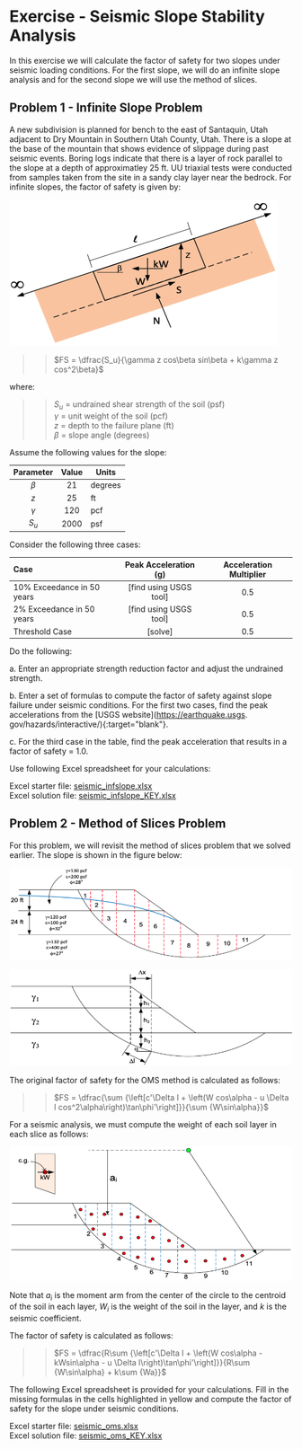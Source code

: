 # Exercise - Seismic Slope Stability Analysis

In this exercise we will calculate the factor of safety for two slopes under seismic loading conditions. For the first slope, we will do an infinite slope analysis and for the second slope we will use the method of slices.

## Problem 1 - Infinite Slope Problem

A new subdivision is planned for bench to the east of Santaquin, Utah adjacent to Dry Mountain in Southern Utah 
County, Utah. There is a slope at the base of the mountain that shows evidence of slippage during past seismic 
events. Boring logs indicate that there is a layer of rock parallel to the slope at a depth of approximatley 25 ft. UU triaxial tests were conducted from samples taken from the site in a sandy clay layer near the bedrock. For 
infinite slopes, the factor of safety is given by:

![infslope_fig.png](infslope_fig.png)

>>$FS = \dfrac{S_u}{\gamma z cos\beta sin\beta + k\gamma z cos^2\beta}$

where:

>>$S_u$ = undrained shear strength of the soil (psf)<br>
$\gamma$ = unit weight of the soil (pcf)<br>
$z$ = depth to the failure plane (ft)<br>
$\beta$ = slope angle (degrees)

Assume the following values for the slope:

|         Parameter         | Value | Units |
|:-------------------------:|:-----:|-------|
|          $\beta$          |  21   | degrees |
|            $z$            |  25   | ft |
|         $\gamma$          |  120  | pcf |
|           $S_u$           | 2000  | psf |

Consider the following three cases:

| Case                       | Peak Acceleration (g)  | Acceleration Multiplier |
|:---------------------------|:----------------------:|:-----------------------:|
| 10% Exceedance in 50 years | [find using USGS tool] |           0.5           |
| 2% Exceedance in 50 years  | [find using USGS tool] |           0.5           |
| Threshold Case             |        [solve]         |           0.5           |

Do the following:

a. Enter an appropriate strength reduction factor and adjust the undrained strength.

b.  Enter a set of formulas to compute the factor of safety against slope failure under seismic conditions. For the first two cases, find the peak accelerations from the [USGS website](https://earthquake.usgs.
gov/hazards/interactive/){:target="blank"}.

c.  For the third case in the table, find the peak acceleration that results in a factor of safety = 1.0.

Use following Excel spreadsheet for your calculations:

Excel starter file: [seismic_infslope.xlsx](seismic_infslope.xlsx)<br>
Excel solution file: [seismic_infslope_KEY.xlsx](seismic_infslope_KEY.xlsx)

## Problem 2 - Method of Slices Problem

For this problem, we will revisit the method of slices problem that we solved earlier. The slope is shown in the figure below:

![oms1.png](..%2F04_limiteq2%2Foms1.png)

![oms2.png](..%2F04_limiteq2%2Foms2.png)

The original factor of safety for the OMS method is calculated as follows:

>>$FS = \dfrac{\sum {\left[c'\Delta l + \left(W cos\alpha - u \Delta l cos^2\alpha\right)\tan\phi'\right]}}{\sum {W\sin\alpha}}$

For a seismic analysis, we must compute the weight of each soil layer in each slice as follows:

![oms_kw_fig.png](oms_kw_fig.png)

Note that $a_i$ is the moment arm from the center of the circle to the centroid of the soil in each layer, $W_i$ is the weight of the soil in the layer, and $k$ is the seismic coefficient.

The factor of safety is calculated as follows:

>>$FS = \dfrac{R\sum {\left[c'\Delta l + \left(W cos\alpha - kWsin\alpha - u \Delta l\right)\tan\phi'\right]}}{R\sum 
{W\sin\alpha} + k\sum {Wa}}$

The following Excel spreadsheet is provided for your calculations. Fill in the missing formulas in the cells 
highlighted in yellow and compute the factor of safety for the slope under seismic conditions.

Excel starter file: [seismic_oms.xlsx](seismic_oms.xlsx)<br>
Excel solution file: [seismic_oms_KEY.xlsx](seismic_oms_KEY.xlsx)